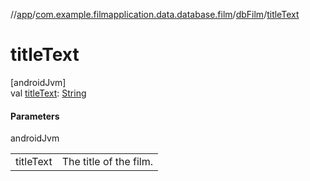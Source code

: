 //[app](../../../index.md)/[com.example.filmapplication.data.database.film](../index.md)/[dbFilm](index.md)/[titleText](title-text.md)

# titleText

[androidJvm]\
val [titleText](title-text.md): [String](https://kotlinlang.org/api/latest/jvm/stdlib/kotlin/-string/index.html)

#### Parameters

androidJvm

| | |
|---|---|
| titleText | The title of the film. |
